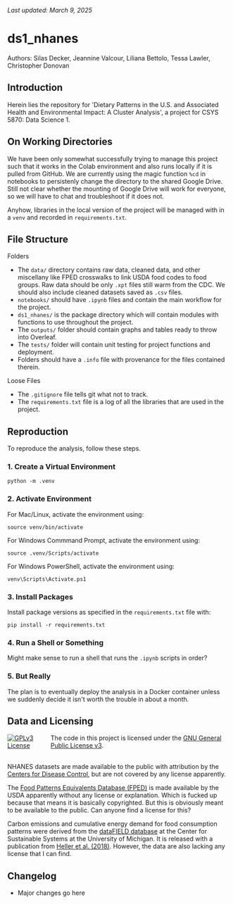 _Last updated: March 9, 2025_

# ds1_nhanes

Authors: Silas Decker, Jeannine Valcour, Liliana Bettolo, Tessa Lawler, Christopher Donovan

## Introduction

Herein lies the repository for 'Dietary Patterns in the U.S. and Associated Health and
Environmental Impact: A Cluster Analysis', a project for CSYS 5870: Data Science 1. 

## On Working Directories

We have been only somewhat successfully trying to manage this project such that it works in the Colab environment and also runs locally if it is pulled from GitHub. We are currently using the magic function `%cd` in notebooks to persistenly change the directory to the shared Google Drive. Still not clear whether the mounting of Google Drive will work for everyone, so we will have to chat and troubleshoot if it does not.

Anyhow, libraries in the local version of the project will be managed with in a `venv` and recorded in `requirements.txt`. 

## File Structure

Folders

- The `data/` directory contains raw data, cleaned data, and other miscellany like FPED crosswalks to link USDA food codes to food groups. Raw data should be only `.xpt` files still warm from the CDC. We should also include cleaned datasets saved as `.csv` files. 
- `notebooks/` should have `.ipynb` files and contain the main workflow for the project. 
- `ds1_nhanes/` is the package directory which will contain modules with functions to use throughout the project.
- The `outputs/` folder should contain graphs and tables ready to throw into Overleaf. 
- The `tests/` folder will contain unit testing for project functions and deployment. 
- Folders should have a `.info` file with provenance for the files contained therein.

Loose Files

- The `.gitignore` file tells git what not to track.
- The `requirements.txt` file is a log of all the libraries that are used in the project. 

## Reproduction

To reproduce the analysis, follow these steps.

### 1. Create a Virtual Environment

```
python -m .venv
```

### 2. Activate Environment

For Mac/Linux, activate the environment using:

```
source venv/bin/activate
```

For Windows Commmand Prompt, activate the environment using:

```
source .venv/Scripts/activate
```

For Windows PowerShell, activate the environment using:

```
venv\Scripts\Activate.ps1
```

### 3. Install Packages

Install package versions as specified in the `requirements.txt` file with:

```
pip install -r requirements.txt
```

### 4. Run a Shell or Something

Might make sense to run a shell that runs the `.ipynb` scripts in order?

### 5. But Really

The plan is to eventually deploy the analysis in a Docker container unless we suddenly decide it isn't worth the trouble in about a month. 

## Data and Licensing

<div style="display: flex; align-items: center;">
  <a rel="license" href="https://www.gnu.org/licenses/gpl-3.0.en.html#license-text">
    <img alt="GPLv3 License" style="border-width:0; margin-right: 10px;" src="https://www.gnu.org/graphics/gplv3-or-later-sm.png" />
  </a>
  <span>
    The code in this project is licensed under the 
    <a rel="license" href="https://www.gnu.org/licenses/gpl-3.0.en.html#license-text">GNU General Public License v3</a>.
  </span>
</div>
<br>

NHANES datasets are made available to the public with attribution by the [Centers for Disease Control](https://wwwn.cdc.gov/nchs/nhanes/Default.aspx), but are not covered by any license apparently.

The [Food Patterns Equivalents Database (FPED)](https://www.ars.usda.gov/northeast-area/beltsville-md-bhnrc/beltsville-human-nutrition-research-center/food-surveys-research-group/docs/fndds-download-databases/) is made available by the USDA apparently without any license or explanation. Which is fucked up because that means it is basically copyrighted. But this is obviously meant to be available to the public. Can anyone find a license for this?

Carbon emissions and cumulative energy demand for food consumption patterns were derived from the [dataFIELD database](https://css.umich.edu/page/datafield) at the Center for Sustainable Systems at the University of Michigan. It is released with a publication from [Heller et al. (2018)](https://iopscience.iop.org/article/10.1088/1748-9326/aab0ac#erlaab0acfn2). However, the data are also lacking any license that I can find. 

## Changelog

- Major changes go here